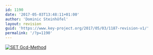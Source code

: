 ```yaml
---
id: 1190
date: '2017-05-03T13:48:11+01:00'
author: 'Dominic Steinhöfel'
layout: revision
guid: 'https://www.key-project.org/2017/05/03/1187-revision-v1/'
permalink: '/?p=1190'
---
```


[![SET Gcd-Method](https://www.key-project.org/wp-content/uploads/2017/05/Ausgabe-1-1024x435.png)](https://www.key-project.org/wp-content/uploads/2017/05/Ausgabe-1.png)